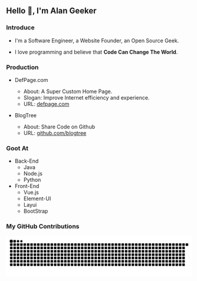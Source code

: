 <!--
**AlanGeeker/AlanGeeker** is a ✨ _special_ ✨ repository because its `README.md` (this file) appears on your GitHub profile.

Here are some ideas to get you started:

- 🔭 I’m currently working on ...
- 🌱 I’m currently learning ...
- 👯 I’m looking to collaborate on ...
- 🤔 I’m looking for help with ...
- 💬 Ask me about ...
- 📫 How to reach me: ...
- 😄 Pronouns: ...
- ⚡ Fun fact: ...
-->


## Hello 👋, I'm Alan Geeker

### Introduce
- I'm a Software Engineer, a Website Founder, an Open Source Geek.

- I love programming and believe that **Code Can Change The World**.

### Production
- DefPage.com
  - About: A Super Custom Home Page.
  - Slogan: Improve Internet efficiency and experience.
  - URL: [defpage.com](https://defpage.com/)

- BlogTree
  - About: Share Code on Github
  - URL: [github.com/blogtree](https://github.com/blogtree)


### Goot At
- Back-End
  - Java
  - Node.js
  - Python
- Front-End
  - Vue.js
  - Element-UI
  - Layui
  - BootStrap

### My GitHub Contributions
![](https://raw.githubusercontent.com/AlanGeeker/AlanGeeker/main/statics/github-contribution-grid-snake.svg)